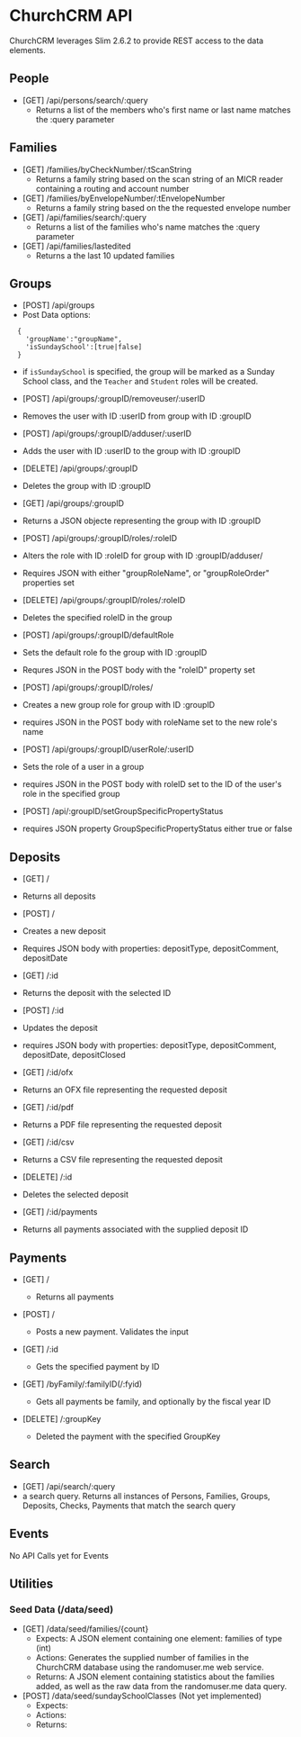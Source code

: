 # ChurchCRM API
ChurchCRM leverages Slim 2.6.2 to provide REST access to the data elements.

## People
* [GET] /api/persons/search/:query
  * Returns a list of the members who's first name or last name matches the :query parameter

## Families

* [GET] /families/byCheckNumber/:tScanString
  * Returns a family string based on the scan string of an MICR reader containing a routing and account number
* [GET] /families/byEnvelopeNumber/:tEnvelopeNumber
  * Returns a family string based on the the requested envelope number
* [GET] /api/families/search/:query
  * Returns a list of the families who's name matches the :query parameter
* [GET] /api/families/lastedited
  * Returns a the last 10 updated families 

## Groups
*  [POST] /api/groups
  *  Post Data options:
  ```
    {
      'groupName':"groupName",
      'isSundaySchool':[true|false]
    }
  ```
  *  if ```isSundaySchool``` is specified, the group will be marked as a Sunday School class, and the ```Teacher``` and ```Student``` roles will be created.
  
*  [POST] /api/groups/:groupID/removeuser/:userID
  * Removes the user with ID :userID from group with ID :groupID
  
*  [POST] /api/groups/:groupID/adduser/:userID
  * Adds the user with ID :userID to the group with ID :groupID
  
*  [DELETE] /api/groups/:groupID
  * Deletes the group with ID :groupID
  
*  [GET] /api/groups/:groupID
  * Returns a JSON objecte representing the group with ID :groupID
  
*  [POST] /api/groups/:groupID/roles/:roleID
  * Alters the role with ID :roleID for group with ID :groupID/adduser/
  * Requires JSON with either "groupRoleName", or "groupRoleOrder" properties set
  
*  [DELETE] /api/groups/:groupID/roles/:roleID
  *  Deletes the specified roleID in the group

*  [POST]  /api/groups/:groupID/defaultRole
  *  Sets the default role fo the group with ID :groupID 
  *  Requres JSON in the POST body with the "roleID"  property set
  
*  [POST] /api/groups/:groupID/roles/
  * Creates a new group role for group with ID :groupID
  * requires JSON in the POST body with roleName set to the new role's name
  
*  [POST] /api/groups/:groupID/userRole/:userID 
  *  Sets the role of a user in a group
  *  requires JSON in the POST body with roleID set to the ID of the user's role in the specified group
*  [POST]  /api/:groupID/setGroupSpecificPropertyStatus
  *  requires JSON property GroupSpecificPropertyStatus either true or false
  

  
## Deposits
*  [GET] /
  * Returns all deposits

*  [POST] /
  *  Creates a new deposit
  *  Requires JSON body with properties: depositType, depositComment, depositDate
  
*  [GET] /:id
  * Returns the deposit with the selected ID

*  [POST]  /:id
  *  Updates the deposit
  *  requires JSON body with properties: depositType, depositComment, depositDate, depositClosed

*  [GET] /:id/ofx
  *  Returns an OFX file representing the requested deposit
  
*  [GET] /:id/pdf
  *  Returns a PDF file representing the requested deposit
  
*  [GET]  /:id/csv
  *  Returns a CSV file representing the requested deposit
  
*  [DELETE] /:id
  * Deletes the selected deposit
  
*  [GET] /:id/payments
  * Returns all payments associated with the supplied deposit ID

## Payments
* [GET] /
  * Returns all payments
  
* [POST] / 
  * Posts a new payment.  Validates the input

* [GET] /:id
  * Gets the specified payment by ID
  
* [GET] /byFamily/:familyID(/:fyid)
  * Gets all payments be family, and optionally by the fiscal year ID
  
* [DELETE] /:groupKey
  * Deleted the payment with the specified GroupKey 

## Search
*  [GET]  /api/search/:query
  *  a search query.  Returns all instances of Persons, Families, Groups, Deposits, Checks, Payments that match the search query
 

## Events
No API Calls yet for Events

## Utilities
### Seed Data (/data/seed)
* [GET] /data/seed/families/{count}
  * Expects: A JSON element containing one element: families of type (int)
  * Actions: Generates the supplied number of families in the ChurchCRM database using the randomuser.me web service.
  * Returns: A JSON element containing statistics about the families added, as well as the raw data from the  randomuser.me data query.
* [POST] /data/seed/sundaySchoolClasses (Not yet implemented)
  * Expects:
  * Actions:
  * Returns:
